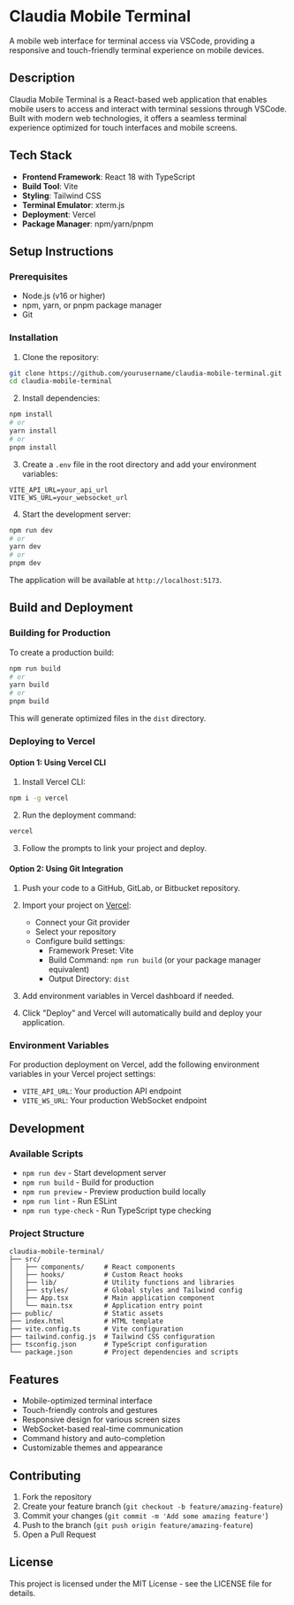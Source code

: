 # Claudia Mobile Terminal

A mobile web interface for terminal access via VSCode, providing a responsive and touch-friendly terminal experience on mobile devices.

## Description

Claudia Mobile Terminal is a React-based web application that enables mobile users to access and interact with terminal sessions through VSCode. Built with modern web technologies, it offers a seamless terminal experience optimized for touch interfaces and mobile screens.

## Tech Stack

- **Frontend Framework**: React 18 with TypeScript
- **Build Tool**: Vite
- **Styling**: Tailwind CSS
- **Terminal Emulator**: xterm.js
- **Deployment**: Vercel
- **Package Manager**: npm/yarn/pnpm

## Setup Instructions

### Prerequisites

- Node.js (v16 or higher)
- npm, yarn, or pnpm package manager
- Git

### Installation

1. Clone the repository:
```bash
git clone https://github.com/yourusername/claudia-mobile-terminal.git
cd claudia-mobile-terminal
```

2. Install dependencies:
```bash
npm install
# or
yarn install
# or
pnpm install
```

3. Create a `.env` file in the root directory and add your environment variables:
```env
VITE_API_URL=your_api_url
VITE_WS_URL=your_websocket_url
```

4. Start the development server:
```bash
npm run dev
# or
yarn dev
# or
pnpm dev
```

The application will be available at `http://localhost:5173`.

## Build and Deployment

### Building for Production

To create a production build:

```bash
npm run build
# or
yarn build
# or
pnpm build
```

This will generate optimized files in the `dist` directory.

### Deploying to Vercel

#### Option 1: Using Vercel CLI

1. Install Vercel CLI:
```bash
npm i -g vercel
```

2. Run the deployment command:
```bash
vercel
```

3. Follow the prompts to link your project and deploy.

#### Option 2: Using Git Integration

1. Push your code to a GitHub, GitLab, or Bitbucket repository.

2. Import your project on [Vercel](https://vercel.com/new):
   - Connect your Git provider
   - Select your repository
   - Configure build settings:
     - Framework Preset: Vite
     - Build Command: `npm run build` (or your package manager equivalent)
     - Output Directory: `dist`

3. Add environment variables in Vercel dashboard if needed.

4. Click "Deploy" and Vercel will automatically build and deploy your application.

### Environment Variables

For production deployment on Vercel, add the following environment variables in your Vercel project settings:

- `VITE_API_URL`: Your production API endpoint
- `VITE_WS_URL`: Your production WebSocket endpoint

## Development

### Available Scripts

- `npm run dev` - Start development server
- `npm run build` - Build for production
- `npm run preview` - Preview production build locally
- `npm run lint` - Run ESLint
- `npm run type-check` - Run TypeScript type checking

### Project Structure

```
claudia-mobile-terminal/
├── src/
│   ├── components/     # React components
│   ├── hooks/          # Custom React hooks
│   ├── lib/            # Utility functions and libraries
│   ├── styles/         # Global styles and Tailwind config
│   ├── App.tsx         # Main application component
│   └── main.tsx        # Application entry point
├── public/             # Static assets
├── index.html          # HTML template
├── vite.config.ts      # Vite configuration
├── tailwind.config.js  # Tailwind CSS configuration
├── tsconfig.json       # TypeScript configuration
└── package.json        # Project dependencies and scripts
```

## Features

- Mobile-optimized terminal interface
- Touch-friendly controls and gestures
- Responsive design for various screen sizes
- WebSocket-based real-time communication
- Command history and auto-completion
- Customizable themes and appearance

## Contributing

1. Fork the repository
2. Create your feature branch (`git checkout -b feature/amazing-feature`)
3. Commit your changes (`git commit -m 'Add some amazing feature'`)
4. Push to the branch (`git push origin feature/amazing-feature`)
5. Open a Pull Request

## License

This project is licensed under the MIT License - see the LICENSE file for details.